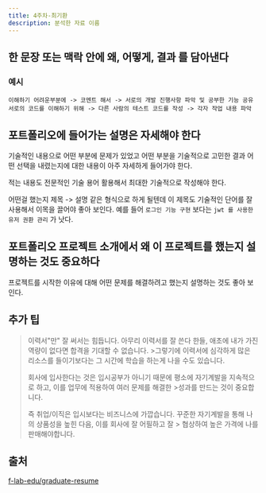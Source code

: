 ```yaml
---
title: 4주차-최기환
description: 분석한 자료 이름
---
```


## 한 문장 또는 맥락 안에 왜, 어떻게, 결과 를 담아낸다

### 예시

```text
이해하기 어려운부분에 -> 코멘트 해서 -> 서로의 개발 진행사항 파악 및 공부한 기능 공유
서로의 코드를 이해하기 위해 -> 다른 사람의 테스트 코드를 작성 -> 각자 작업 내용 파악
```

## 포트폴리오에 들어가는 설명은 자세해야 한다

기술적인 내용으로 어떤 부분에 문제가 있었고 어떤 부분을 기술적으로 고민한 결과 어떤 선택을 내렸는지에 대한 내용이 아주 자세하게 들어가야 한다.

적는 내용도 전문적인 기술 용어 활용해서 최대한 기술적으로 작성해야 한다.

어떤걸 했는지 제목 -> 설명 같은 형식으로 하게 될텐데 이 제목도 기술적인 단어를 잘 사용해서 이목을 끌어야 좋아 보인다. 예를 들어 `로그인 기능 구현` 보다는 `jwt 를 사용한 유저 권환 관리` 가 낫다.

## 포트폴리오 프로젝트 소개에서 왜 이 프로젝트를 했는지 설명하는 것도 중요하다

프로젝트를 시작한 이유에 대해 어떤 문제를 해결하려고 했는지 설명하는 것도 좋아 보인다.

## 추가 팁

> 이력서"만" 잘 써서는 힘듭니다. 아무리 이력서를 잘 쓴다 한들, 애초에 내가 가진 역량이 없다면 합격을 기대할 수 없습니다. >그렇기에 이력서에 심각하게 많은 리소스를 들이기보다는 그 시간에 학습을 하는게 나을 수도 있습니다.
>
> 회사에 입사한다는 것은 입시공부가 아니기 때문에 평소에 자기계발을 지속적으로 하고, 이를 업무에 적용하여 여러 문제를 해결한 >성과를 만드는 것이 중요합니다.
>
> 즉 취업/이직은 입시보다는 비즈니스에 가깝습니다. 꾸준한 자기계발을 통해 나의 상품성을 높힌 다음, 이를 회사에 잘 어필하고 잘 > 협상하여 높은 가격에 나를 판매해야합니다.

## 출처

[f-lab-edu/graduate-resume](https://github.com/f-lab-edu/graduate-resume)
